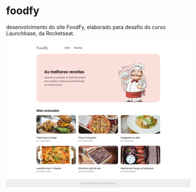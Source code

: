 # foodfy
desenvolvimento do site FoodFy, elaborado para desafio do curso Launchbase, da Rocketseat.

![](/bootcamp-launchbase-desafios-02-master/layouts/specs/preview/desafio-02-praticando-css-home.png)
